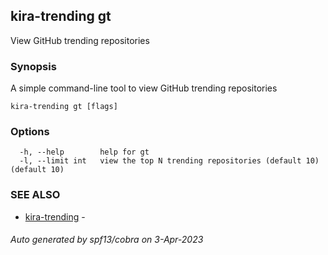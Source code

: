 ## kira-trending gt

View GitHub trending repositories

### Synopsis

A simple command-line tool to view GitHub trending repositories

```
kira-trending gt [flags]
```

### Options

```
  -h, --help        help for gt
  -l, --limit int   view the top N trending repositories (default 10) (default 10)
```

### SEE ALSO

* [kira-trending](kira-trending.md)	 - 

###### Auto generated by spf13/cobra on 3-Apr-2023
